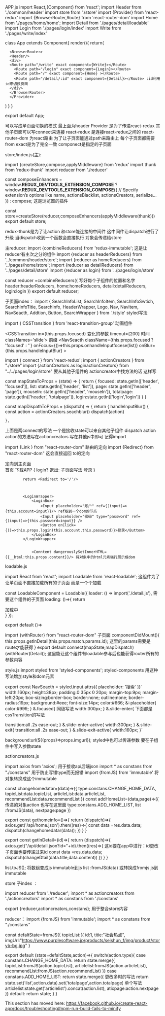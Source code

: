 APP.js 
import React,{Component} from 'react';
import Header from './common/header'
import store from './store'
import {Provider} from 'react-redux' 
import {BrowserRouter,Route} from 'react-router-dom'
import Home from './pages/home/home';
import Detail from './pages/detail/loadable'
import Login from './pages/login/index'
import Write from './pages/write/index'


class App extends Component{
render(){
  return(
    <Provider store={store}>
      
      <BrowserRouter>
      <Header/>
      <div>
      <Route path="/write" exact component={Write}></Route>
        <Route path="/login" exact component={Login}></Route>
        <Route path="/" exact component={Home} ></Route>
        <Route path="/detail/:id" exact component={Detail}></Route> :id利用id来切换页面
      </div>
      </BrowserRouter>
      </Provider>
  )
}
}

export default App;

可以写成单页面切换的模式 
最上面为header
Provider 是为了传递react-redux 其他子页面可以写connect来连接
react-redux 是连接react-redux之间的
react-router-dom 为react路由 为了让子页面能通过path来路由上
每个子页面都需要 from exact是为了完全一致 componect是指定的子页面

store/index.js(主):

import {createStore,compose,applyMiddleware} from 'redux'
import thunk from 'redux-thunk' 
import reducer from './reducer'

const composeEnhancers =
  window.__REDUX_DEVTOOLS_EXTENSION_COMPOSE__ ?   
    window.__REDUX_DEVTOOLS_EXTENSION_COMPOSE__({
      // Specify extension’s options like name, actionsBlacklist, actionsCreators, serialize...
    }) : compose;  这是浏览器的插件
    
const store=createStore(reducer,composeEnhancers(applyMiddleware(thunk)))
export default store;

redux-thunk是为了让action 和store能连接的中间件 这中间件让dispatch进行了升级
当dispatch收到一个函数会直接执行 对象会传递给store


主reducer:
import {combineReducers}  from 'redux-immutable'; 这是让reducer有主次之分的组件
import {reducer as headerReducers} from '../common/header/store';
import {reducer as homeReducers} from '../pages/home/store';
import {reducer as detailReducers} from '../pages/detail/store'
import {reducer as login} from '../pages/login/store'



const reducer =combineReducers({ 写好每个子组件的位置和名字
    header:headerReducers,
    home:homeReducers,
    detail:detailReducers,
    login:login
})
export default reducer;




子页面index：
import { SearchInfoList, SearchInfoItem, SearchInfoSwtich, SearchInfoTitie, SearchInfo, HeaderWrapper, Logo, Nav, NavItem, NavSeacth, Addtion, Button, SearchWrapper } from './style'
styled写法

import { CSSTransition } from 'react-transition-group' 动画组件

<CSSTransition
              in={this.props.focused} 变化的参数
              timeout={200} 时间
              classNames='slide'> 前缀
              <NavSeacth className={this.props.focused ? 'focused' : ''}
                onFocus={()=>this.props.onhandleInputfocese(list)}
                onBlur={this.props.handleInputBlur}
              ></NavSeacth>
   </CSSTransition>

import { connect } from 'react-redux';
import { actionCreators } from "./store"
import {actionCreators as loginactionCreators} from "../../pages/login/store" 要从其他子组件的 actioncreator中找方法的话 这样写


const mapStateToProps = (state) => {
  return {
    focused: state.getIn(['header', 'focused']),
    list: state.getIn(['header', 'list']),
    page: state.getIn(['header', 'page']),
    mouseIn: state.getIn(['header', 'mouseIn']),
    totalpage: state.getIn(['header', 'totalpage']),
    login:state.getIn(['login','login'])
  }
}

const mapDispathToProps = (dispatch) => {
  return {
    handleInputBlur() {
      const action = actionCreators.seachblur()
      dispatch(action)


    },

上面是两connect的写法 一个是接收state可以来自其他子组件 dispatch action action的方法写在actioncreators 写在其他js中即可
记得import

import {Link } from "react-router-dom" 路由的定向
import {Redirect} from "react-router-dom" 这会直接返回 to的定向


   <Link to="/">  定向到主页面
        <Logo  />
        </Link>
        <Nav>
          <NavItem className="left active">首页</NavItem>
          <NavItem className="left">下载APP</NavItem>
          {
          login? <NavItem onClick={loginout} className="right">退出</NavItem>:  子页面写法
          <Link to="/login"><NavItem className="right">登录</NavItem></Link> 
          }

            return <Redirect to='/'/> 



            <LoginWrapper>
                <LoginBox>
                    <Input placeholder="账户" ref={(input)=>{this.account=input}}/> ref取到一个dom的节点
                    <Input placeholder="密码" type="password" ref={(input)=>{this.password=input}} />
                    <Buttom onClick={()=>this.props.login(this.account,this.password)}>登录</Buttom>
                </LoginBox>
            </LoginWrapper>


                <Conntent dangerouslySetInnerHTML={{__html:this.props.content}}/> 将对象中的html元素强行展示成dom


loadable.js

import React from 'react';
import Loadable from 'react-loadable'; 这组件为了让单页面不直接加载所有的子页面 而是一个个加载

const LoadableComponent = Loadable({
  loader: () => import('./detail.js'), 需要这个组件的子页面
  loading: ()=>{
      return <div>加载中</div>
  }
});

export default ()=><LoadableComponent/>

import {withRouter} from "react-router-dom" 子页面
componentDidMount(){
        this.props.getInDetail(this.props.match.params.id); 这里的params需要是route才能获得
    }
export default connect(mapState,mapDispatch)(withRouter(Detail));  这里能让这个组件有loadable参与后也能获得router所有的参数内容




style.js
import styled from 'styled-components'; styled-components 用这种写法增加style和dom元素

export const NavSeacth = styled.input.attrs({
    placeholder: '搜索'
})`
width:160px;
height:38px;
padding:0 35px 0 20px;
margin-top:9px;
margin-left:20px;
box-sizing:border-box;
border:none;
outline:none;
border-radius:19px;
background:#eee;
font-size:14px;
color:#666;
&::placeholder{
    color:#999;
}
&.focused{  同级写法
    width:300px;
}
&.slide-enter{ 下面都是cssTransition的写法

transition:all .2s ease-out;
}
&.slide-enter-active{
width:300px;
}
&.slide-exit{
transition:all .2s ease-out;
}
&.slide-exit-active{
width:160px;
}`

background:url(${(props)=>props.imgurl}); styled中也可以传递参数 要在子组件中写入参数state


actioncreators.js

import axios from 'axios'; 用于接收api后端json
import * as constans from "./constans" 用于防止写错type而无报错
import {fromJS} from 'immutable' 将对象转换成这个immutable

const changehomedatar=(data)=>({
    type:constans.CHANGE_HOME_DATA,
     topicList:data.topicList,
   articleList:data.articleList,
 recommendList:data.recommendList
})
const addHomeList=(data,page)=>({ 传递的对象action 也写在这里面
    type:constans.ADD_HOME_LIST,
    list :fromJS(data),
    nextpage:page
})


export const gethomeinfo=()=>{
    return (dispatch)=>{
        axios.get('/api/home.json').then((res)=>{
            const data =res.data.data;
            dispatch(changehomedatar(data));
    })
}
}

export const getInDetail=(id)=>{
    return (dispatch)=>{
        axios.get("/api/detail.json?id="+id).then((res)=>{ 这id要在app中进行：id更改 子页面也要传递过来id
            const data =res.data.data;
            dispatch(changeDtail(data.title,data.content))
        })
    }
}

list.toJS(); 将数组变成js  immutable到js
    list :fromJS(data) 或转换成fromjs  js到immutable


store 子index ：

import reducer from './reducer';
import * as actioncreators from './actioncreators'
import * as constans from './constans'

export  {reducer,actioncreators,constans};
用于整合store内容


reducer：
import {fromJS} from 'immutable';
import * as constans from "./constans"

const defaltState=fromJS({
    topicList:[{
        id:1,
        titie:"社会热点",
        imgUrl:"https://www.purplesoftware.jp/products/seishun_f/img/product/storyb-bg.jpg"
    }

export default (state=defaltState,action)=>{
    switch(action.type){
        case constans.CHANGE_HOME_DATA:
           return state.merge({
                topicList:fromJS(action.topicList),
                articlelist:fromJS(action.articleList),
                recommendList:fromJS(action.recommendList)
            })
        case constans.ADD_HOME_LIST:
            return state.merge({ 更改多时的写法             return state.set('list',action.data).set('totalpage',action.totalpage) 单个写法
                articlelist:state.get('articlelist').concat(action.list),
                aticpage:action.nextpage
            })
        default:
            return state;
    }
}


This section has moved here: https://facebook.github.io/create-react-app/docs/troubleshooting#npm-run-build-fails-to-minify
